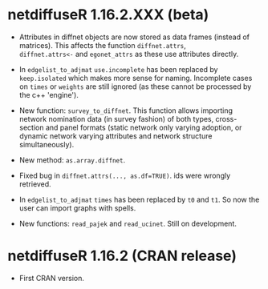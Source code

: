 # netdiffuseR 1.16.2.XXX (beta)

* Attributes in diffnet objects are now stored as data frames (instead of
  matrices). This affects the function `diffnet.attrs`,  
  `diffnet.attrs<-` and `egonet_attrs` as
  these use attributes directly.
  
* In `edgelist_to_adjmat` `use.incomplete` has been replaced by `keep.isolated`
  which makes more sense for naming. Incomplete cases on `times` or `weights` are
  still ignored (as these cannot be processed by the c++ 'engine').
  
* New function: `survey_to_diffnet`. This function allows importing network
  nomination data (in survey fashion) of both types, cross-section and panel
  formats (static network only varying adoption, or dynamic network varying
  attributes and network structure simultaneously).

* New method: `as.array.diffnet`.

* Fixed bug in `diffnet.attrs(..., as.df=TRUE)`. ids were wrongly retrieved. 

* In `edgelist_to_adjmat` `times` has been replaced by `t0` and `t1`. So now
  the user can import graphs with spells.
  
* New functions: `read_pajek` and `read_ucinet`. Still on development.

# netdiffuseR 1.16.2 (CRAN release)

* First CRAN version.



